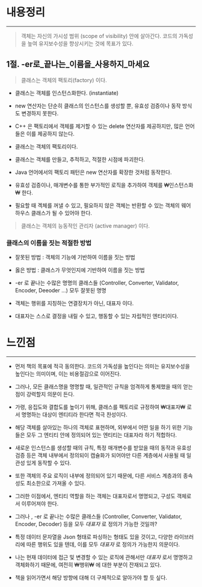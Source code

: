 # 내용정리

---

> 객체는 자신의 가시성 범위 (scope of visibility) 안에 살아간다.
> 코드의 가독성을 높여 유지보수성을 향상시키는 것에 목표가 있다.

## 1절. -er로_끝나는_이름을_사용하지_마세요

> 클래스는 객체의 팩토리(factory) 이다.

- 클래스는 객체를 인스턴스화한다. (instantiate)
- new 연산자는 단순히 클래스의 인스턴스를 생성할 뿐, 유효성 검증이나 동작 방식도 변경하지 못한다.

- C++ 은 팩토리에서 객체를 제거할 수 있는 delete 연산자를 제공하지만, 많은 언어들은 이를 제공하지 않는다.
- 클래스는 객체의 팩토리이다.
- 클래스는 객체를 만들고, 추적하고, 적절한 시점에 파괴한다.


- Java 언어에서의 팩토리 패턴은 new 연산자를 확장한 것처럼 동작한다.
- 유효성 검증이나, 매개변수를 통한 부가적인 로직을 추가하여 객체를 ₩인스턴스화₩ 한다.
- 필요할 때 겍체를 꺼낼 수 있고, 필요하지 않은 객체는 반환할 수 있는 객체의 웨어하우스 클래스가 될 수 있어야 한다.

> 클래스는 객체의 능동적인 관리자 (active manager) 이다.


### 클래스의 이름을 짓는 적절한 방법

- 잘못된 방법 : 객체의 기능에 기반하여 이름을 짓는 방법
- 옳은 방법 : 클래스가 무엇인지에 기반하여 이름을 짓는 방법

- -er 로 끝나는 수많은 명명의 클래스들 (Controller, Converter, Validator, Encoder, Deeoder ...) 모두 잘못된 명명
- 객체는 행위를 지칭하는 연결장치가 아닌, 대표자 이다.
- 대표자는 스스로 결정을 내릴 수 있고, 행동할 수 있는 자립적인 엔티티이다.




# 느낀점

---


- 먼저 책의 목표에 적극 동의한다. 코드의 가독성을 높인다는 의미는 유지보수성을 높인다는 의미이며, 이는 비용절감으로 이어진다.
- 그러나, 모든 클래스명을 명명할 때, 일관적인 규칙을 엄격하게 통제했을 때의 얻는 점이 강력할지 의문이 든다.
- 가령, 응집도와 결합도를 높이기 위해, 클래스를 팩토리로 규정하여 ₩대표자₩ 로서 명명하는 대상이 엔티티라 한다면 적극 찬성이다.
- 해당 객체를 살아있는 하나의 객체로 표현하며, 외부에서 어떤 일을 하기 위한 기능들은 모두 그 엔티티 안에 정의되어 있는 엔티티는 대표자라 하기 적합하다.
- 새로운 인스턴스를 생성할 때의 규칙, 특정 매개변수를 받았을 때의 동작과 유효성 검증 등은 객체 내부에서 정의되이 캡슐화가 되어야만 다른 계층에서 사용될 때 일관성 있게 동작할 수 있다.
- 또한 객체의 주요 로직이 내부에 정의되어 있기 때문에, 다른 서비스 계층과의 종속성도 최소한으로 가져올 수 있다.
- 그러한 이점에서, 엔티티 역할을 하는 객체는 대표자로서 명명되고, 구성도 객체로서 이루어져야 한다.

- 그러나 , -er 로 끝나는 수많은 클래스들 (Controller, Converter, Validator, Encoder, Decoder) 등을 모두 *대표자* 로 정의가 가능한 것일까?
- 특정 데이터 문자열을 Json 형태로 파싱하는 형태도 있을 것이고, 다양한 라이브러리에 따른 행위도 있을 텐데, 이를 모두 *대표자* 로 정의가 가능한지 의문이다.
- 나는 현재 데이터에 접근 및 변경할 수 있는 로직에 관해서만 *대표자* 로서 명명하고 객체화하기 때문에, 여전히 ₩행위₩ 에 대한 부분이 잔재되고 있다.
- 책을 읽어가면서 해당 방향에 대해 더 구체적으로 알아가야 할 듯 싶다.

